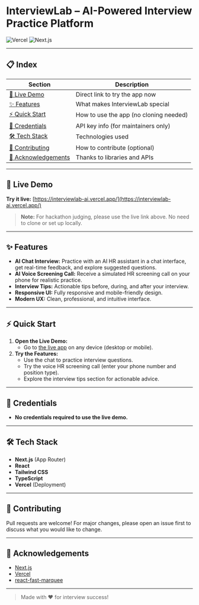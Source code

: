 # InterviewLab – AI-Powered Interview Practice Platform

![Vercel](https://img.shields.io/badge/Deployed%20on-Vercel-black?style=for-the-badge&logo=vercel)
![Next.js](https://img.shields.io/badge/Built%20with-Next.js-black?style=for-the-badge&logo=nextdotjs)

---

## 📋 Index
| Section                | Description                                      |
|------------------------|--------------------------------------------------|
| [🚀 Live Demo](#live-demo)         | Direct link to try the app now                |
| [✨ Features](#features)            | What makes InterviewLab special               |
| [⚡ Quick Start](#quick-start)      | How to use the app (no cloning needed)        |
| [🔑 Credentials](#credentials)      | API key info (for maintainers only)           |
| [🛠️ Tech Stack](#tech-stack)        | Technologies used                             |
| [🤝 Contributing](#contributing)    | How to contribute (optional)                  |
| [🙏 Acknowledgements](#acknowledgements) | Thanks to libraries and APIs                  |

---

## 🚀 Live Demo
**Try it live:** [https://interviewlab-ai.vercel.app/](https://interviewlab-ai.vercel.app/)

> **Note:** For hackathon judging, please use the live link above. No need to clone or set up locally.

---

## ✨ Features
- **AI Chat Interview:** Practice with an AI HR assistant in a chat interface, get real-time feedback, and explore suggested questions.
- **AI Voice Screening Call:** Receive a simulated HR screening call on your phone for realistic practice.
- **Interview Tips:** Actionable tips before, during, and after your interview.
- **Responsive UI:** Fully responsive and mobile-friendly design.
- **Modern UX:** Clean, professional, and intuitive interface.

---

## ⚡ Quick Start
1. **Open the Live Demo:**
   - Go to [the live app](https://interviewlab-ai.vercel.app/) on any device (desktop or mobile).
2. **Try the Features:**
   - Use the chat to practice interview questions.
   - Try the voice HR screening call (enter your phone number and position type).
   - Explore the interview tips section for actionable advice.

---

## 🔑 Credentials
- **No credentials required to use the live demo.**

---

## 🛠️ Tech Stack
- **Next.js** (App Router)
- **React**
- **Tailwind CSS**
- **TypeScript**
- **Vercel** (Deployment)

---

## 🤝 Contributing
Pull requests are welcome! For major changes, please open an issue first to discuss what you would like to change.

---

## 🙏 Acknowledgements
- [Next.js](https://nextjs.org/)
- [Vercel](https://vercel.com/)
- [react-fast-marquee](https://www.npmjs.com/package/react-fast-marquee)

---

> Made with ❤️ for interview success!